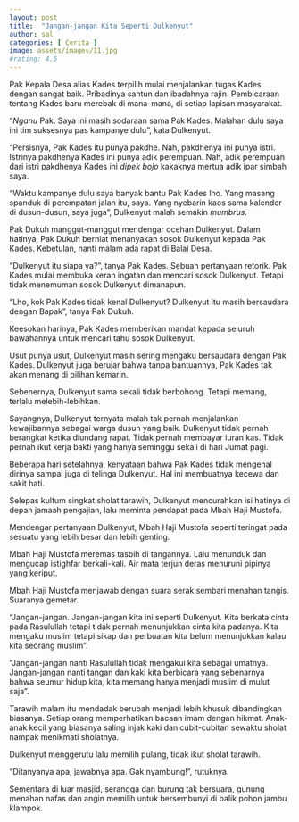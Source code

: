 ```yaml
---
layout: post
title:  "Jangan-jangan Kita Seperti Dulkenyut"
author: sal
categories: [ Cerita ]
image: assets/images/11.jpg
#rating: 4.5
---
```

<p class="intro"><span class="dropcap">P</span>ak Kepala Desa alias Kades terpilih mulai menjalankan tugas Kades dengan sangat baik. Pribadinya santun dan ibadahnya rajin. Pembicaraan tentang Kades baru merebak di mana-mana, di setiap lapisan masyarakat.</p>

“*Nganu* Pak. Saya ini masih sodaraan sama Pak Kades. Malahan dulu saya ini tim suksesnya pas kampanye dulu”, kata Dulkenyut.

“Persisnya, Pak Kades itu punya pakdhe. Nah, pakdhenya ini punya istri. Istrinya pakdhenya Kades ini punya adik perempuan. Nah, adik perempuan dari istri pakdhenya Kades ini *dipek bojo* kakaknya mertua adik ipar simbah saya.

“Waktu kampanye dulu saya banyak bantu Pak Kades lho. Yang masang spanduk di perempatan jalan itu, saya. Yang nyebarin kaos sama kalender di dusun-dusun, saya juga”, Dulkenyut malah semakin *mumbrus*.

Pak Dukuh manggut-manggut mendengar ocehan Dulkenyut. Dalam hatinya, Pak Dukuh berniat menanyakan sosok Dulkenyut kepada Pak Kades. Kebetulan, nanti malam ada rapat di Balai Desa.

“Dulkenyut itu siapa ya?”, tanya Pak Kades. Sebuah pertanyaan retorik. Pak Kades mulai membuka keran ingatan dan mencari sosok Dulkenyut. Tetapi tidak menemuman sosok Dulkenyut dimanapun.

“Lho, kok Pak Kades tidak kenal Dulkenyut? Dulkenyut itu masih bersaudara dengan Bapak”, tanya Pak Dukuh.

Keesokan harinya, Pak Kades memberikan mandat kepada seluruh bawahannya untuk mencari tahu sosok Dulkenyut.

Usut punya usut, Dulkenyut masih sering mengaku bersaudara dengan Pak Kades. Dulkenyut juga berujar bahwa tanpa bantuannya, Pak Kades tak akan menang di pilihan kemarin.

Sebenernya, Dulkenyut sama sekali tidak berbohong. Tetapi memang, terlalu melebih-lebihkan.

Sayangnya, Dulkenyut ternyata malah tak pernah menjalankan kewajibannya sebagai warga dusun yang baik. Dulkenyut tidak pernah berangkat ketika diundang rapat. Tidak pernah membayar iuran kas. Tidak pernah ikut kerja bakti yang hanya seminggu sekali di hari Jumat pagi.

Beberapa hari setelahnya, kenyataan bahwa Pak Kades tidak mengenal dirinya sampai juga di telinga Dulkenyut. Hal ini membuatnya kecewa dan sakit hati.

Selepas kultum singkat sholat tarawih, Dulkenyut mencurahkan isi hatinya di depan jamaah pengajian, lalu meminta pendapat pada Mbah Haji Mustofa.

Mendengar pertanyaan Dulkenyut, Mbah Haji Mustofa seperti teringat pada sesuatu yang lebih besar dan lebih genting.

Mbah Haji Mustofa meremas tasbih di tangannya. Lalu menunduk dan mengucap istighfar berkali-kali. Air mata terjun deras menuruni pipinya yang keriput.

Mbah Haji Mustofa menjawab dengan suara serak sembari menahan tangis. Suaranya gemetar.

“Jangan-jangan. Jangan-jangan kita ini seperti Dulkenyut. Kita berkata cinta pada Rasulullah tetapi tidak pernah menunjukkan cinta kita padanya. Kita mengaku muslim tetapi sikap dan perbuatan kita belum menunjukkan kalau kita seorang muslim”.

“Jangan-jangan nanti Rasulullah tidak mengakui kita sebagai umatnya. Jangan-jangan nanti tangan dan kaki kita berbicara yang sebenarnya bahwa seumur hidup kita, kita memang hanya menjadi muslim di mulut saja”.

Tarawih malam itu mendadak berubah menjadi lebih khusuk dibandingkan biasanya. Setiap orang memperhatikan bacaan imam dengan hikmat. Anak-anak kecil yang biasanya saling injak kaki dan cubit-cubitan sewaktu sholat nampak menikmati sholatnya.

Dulkenyut menggerutu lalu memilih pulang, tidak ikut sholat tarawih.

“Ditanyanya apa, jawabnya apa. Gak nyambung!”, rutuknya.

Sementara di luar masjid, serangga dan burung tak bersuara, gunung menahan nafas dan angin memilih untuk bersembunyi di balik pohon jambu klampok.

